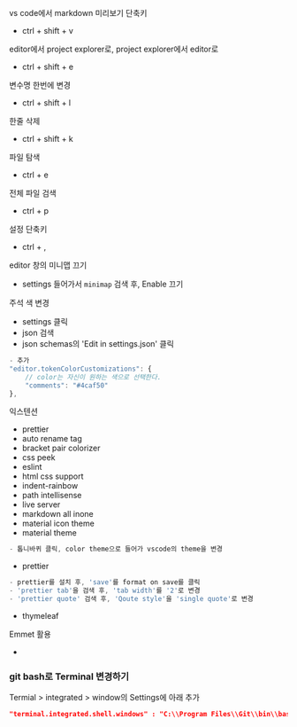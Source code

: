 vs code에서 markdown 미리보기 단축키

- ctrl + shift + v

editor에서 project explorer로, project explorer에서 editor로

- ctrl + shift + e

변수명 한번에 변경

- ctrl + shift + l

한줄 삭제

- ctrl + shift + k

파일 탐색

- ctrl + e

전체 파일 검색

- ctrl + p

설정 단축키

- ctrl + ,

editor 창의 미니맵 끄기

- settings 들어가서 `minimap` 검색 후, Enable 끄기

주석 색 변경

- settings 클릭
- json 검색
- json schemas의 'Edit in settings.json' 클릭

```javascript
- 추가
"editor.tokenColorCustomizations": {
    // color는 자신이 원하는 색으로 선택한다.
    "comments": "#4caf50"
},
```

익스텐션

- prettier
- auto rename tag
- bracket pair colorizer
- css peek
- eslint
- html css support
- indent-rainbow
- path intellisense
- live server
- markdown all inone
- material icon theme
- material theme

```javascript
- 톱니바퀴 클릭, color theme으로 들어가 vscode의 theme을 변경

```

- prettier

```javascript
- prettier를 설치 후, 'save'를 format on save를 클릭
- 'prettier tab'을 검색 후, 'tab width'를 '2'로 변경
- 'prettier quote' 검색 후, 'Qoute style'을 'single quote'로 변경
```

- thymeleaf

Emmet 활용

-

### git bash로 Terminal 변경하기

Termial > integrated > window의 Settings에 아래 추가

```json
"terminal.integrated.shell.windows" : "C:\\Program Files\\Git\\bin\\bash.exe"
```
